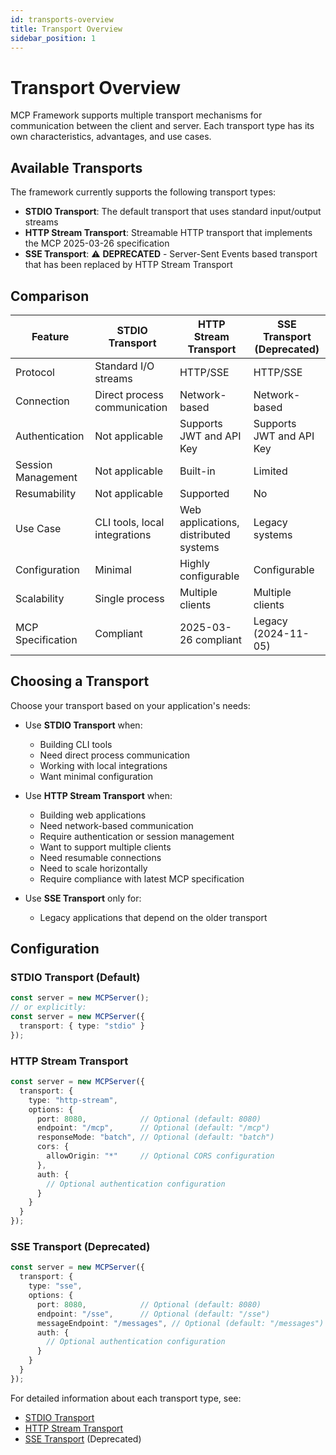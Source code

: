 ```yaml
---
id: transports-overview
title: Transport Overview
sidebar_position: 1
---
```


# Transport Overview

MCP Framework supports multiple transport mechanisms for communication between the client and server. Each transport type has its own characteristics, advantages, and use cases.

## Available Transports

The framework currently supports the following transport types:

- **STDIO Transport**: The default transport that uses standard input/output streams
- **HTTP Stream Transport**: Streamable HTTP transport that implements the MCP 2025-03-26 specification
- **SSE Transport**: ⚠️ **DEPRECATED** - Server-Sent Events based transport that has been replaced by HTTP Stream Transport

## Comparison

| Feature | STDIO Transport | HTTP Stream Transport | SSE Transport (Deprecated) |
|---------|----------------|-------------|---------------|
| Protocol | Standard I/O streams | HTTP/SSE | HTTP/SSE |
| Connection | Direct process communication | Network-based | Network-based |
| Authentication | Not applicable | Supports JWT and API Key | Supports JWT and API Key |
| Session Management | Not applicable | Built-in | Limited |
| Resumability | Not applicable | Supported | No |
| Use Case | CLI tools, local integrations | Web applications, distributed systems | Legacy systems |
| Configuration | Minimal | Highly configurable | Configurable |
| Scalability | Single process | Multiple clients | Multiple clients |
| MCP Specification | Compliant | 2025-03-26 compliant | Legacy (2024-11-05) |

## Choosing a Transport

Choose your transport based on your application's needs:

- Use **STDIO Transport** when:
  - Building CLI tools
  - Need direct process communication
  - Working with local integrations
  - Want minimal configuration

- Use **HTTP Stream Transport** when:
  - Building web applications
  - Need network-based communication
  - Require authentication or session management
  - Want to support multiple clients
  - Need resumable connections
  - Need to scale horizontally
  - Require compliance with latest MCP specification

- Use **SSE Transport** only for:
  - Legacy applications that depend on the older transport

## Configuration

### STDIO Transport (Default)

```typescript
const server = new MCPServer();
// or explicitly:
const server = new MCPServer({
  transport: { type: "stdio" }
});
```

### HTTP Stream Transport

```typescript
const server = new MCPServer({
  transport: {
    type: "http-stream",
    options: {
      port: 8080,            // Optional (default: 8080)
      endpoint: "/mcp",      // Optional (default: "/mcp")
      responseMode: "batch", // Optional (default: "batch")
      cors: {
        allowOrigin: "*"     // Optional CORS configuration
      },
      auth: {
        // Optional authentication configuration
      }
    }
  }
});
```

### SSE Transport (Deprecated)

```typescript
const server = new MCPServer({
  transport: {
    type: "sse",
    options: {
      port: 8080,            // Optional (default: 8080)
      endpoint: "/sse",      // Optional (default: "/sse")
      messageEndpoint: "/messages", // Optional (default: "/messages")
      auth: {
        // Optional authentication configuration
      }
    }
  }
});
```

For detailed information about each transport type, see:
- [STDIO Transport](./stdio.md)
- [HTTP Stream Transport](./http-stream.md)
- [SSE Transport](./sse.md) (Deprecated)
